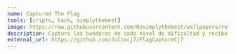 ```yaml
---
name: Captured The Flag
tools: [cripto, hack, simplythebest]
image: https://raw.githubusercontent.com/0xsimplythebest/wallpapers/refs/heads/main/01/01.jpg
description: Captura las banderas de cada nivel de dificultad y recibe una recompensa por tu esfuerzo.
external_url: https://github.com/Juliocj7/FlagCaptureCj7
---
```

